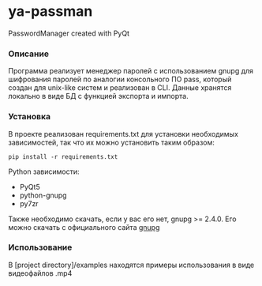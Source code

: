 # ya-passman
PasswordManager created with PyQt
### Описание
  Программа реализует менеджер паролей с использованием gnupg для шифрования паролей по аналогии консольного
ПО  pass, который создан для unix-like систем и реализован в CLI. Данные хранятся локально в виде БД с функцией экспорта и импорта.
### Установка
  В проекте реализован requirements.txt для установки необходимых зависимостей, так что их можно установить таким образом:
```
pip install -r requirements.txt
```
Python зависимости:
* PyQt5
* python-gnupg
* py7zr

 Также необходимо скачать, если у вас его нет, gnupg >= 2.4.0. Его можно скачать с официального сайта [gnupg](https://gnupg.org/download/) 
 ### Использование
   В [project directory]/examples находятся примеры использования в виде видеофайлов .mp4 
